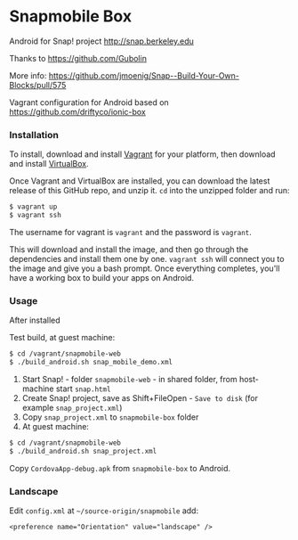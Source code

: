 Snapmobile Box
==============

Android for Snap! project http://snap.berkeley.edu

Thanks to https://github.com/Gubolin

More info: https://github.com/jmoenig/Snap--Build-Your-Own-Blocks/pull/575

Vagrant configuration for Android based on https://github.com/driftyco/ionic-box

### Installation


To install, download and install [Vagrant](https://www.vagrantup.com/downloads.html) for your platform, then download and install [VirtualBox](http://virtualbox.org/).

Once Vagrant and VirtualBox are installed, you can download the latest release of this GitHub repo, and unzip it. `cd` into the unzipped folder and run:

```bash
$ vagrant up
$ vagrant ssh
```

The username for vagrant is `vagrant` and the password is `vagrant`. 

This will download and install the image, and then go through the dependencies and install them one by one. `vagrant ssh` will connect you to the image and give you a bash prompt. Once everything completes, you'll have a working box to build your apps on Android.



### Usage

After installed

Test build, at guest machine:

```bash
$ cd /vagrant/snapmobile-web
$ ./build_android.sh snap_mobile_demo.xml
```


1. Start Snap! - folder `snapmobile-web` - in shared folder, from host-machine start `snap.html`
2. Create Snap! project, save as Shift+FileOpen - `Save to disk` (for example `snap_project.xml`)
3. Copy `snap_project.xml` to `snapmobile-box` folder
4. At guest machine:

```bash
$ cd /vagrant/snapmobile-web
$ ./build_android.sh snap_project.xml
```

Copy `CordovaApp-debug.apk` from `snapmobile-box` to Android.

### Landscape

Edit `config.xml` at `~/source-origin/snapmobile` add: 

    <preference name="Orientation" value="landscape" />



